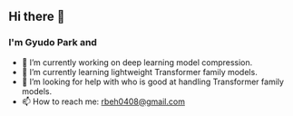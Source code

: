 ## Hi there 👋



### I'm Gyudo Park and 

- 🔭 I’m currently working on deep learning model compression.
- 🌱 I’m currently learning lightweight Transformer family models.
- 🤔 I’m looking for help with who is good at handling Transformer family models.
- 📫 How to reach me: rbeh0408@gmail.com

